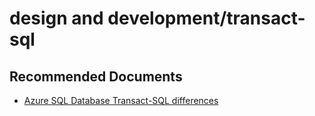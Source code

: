 <properties
	pageTitle="design and development/transact-sql"
	description="design and development/transact-sql"
	service="microsoft.sql"
	resource="servers"
	authors="aashu"
	ms.author="Agrawal-Ashutosh"
	displayOrder=""
	selfHelpType="generic"
	supportTopicIds="31980437"
	resourceTags=""
	productPesIds="13491"
	cloudEnvironments="public"
	articleId="496359a9-dbf5-462e-a070-d6db89112c07"
/>

# design and development/transact-sql

## **Recommended Documents**

* [Azure SQL Database Transact-SQL differences](https://azure.microsoft.com/documentation/articles/sql-database-transact-sql-information/)
